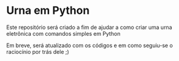 # Urna em Python

Este repositório será criado a fim de ajudar a como criar uma urna eletrônica com comandos simples em Python

Em breve, será atualizado com os códigos e em como seguiu-se o raciocínio por trás dele ;)
